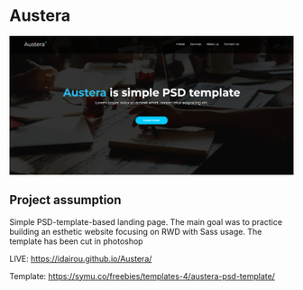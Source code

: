 # Austera

![](./images/images/main.png)

## Project assumption

Simple PSD-template-based landing page. The main goal was to practice building an esthetic website focusing on RWD with Sass usage.
The template has been cut in photoshop


LIVE: https://idairou.github.io/Austera/

Template: https://symu.co/freebies/templates-4/austera-psd-template/
